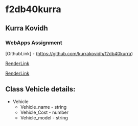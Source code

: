 # f2db40kurra
## Kurra Kovidh
### WebApps Assignment

[GithubLink] - (https://github.com/kurrakovidh/f2db40kurra)

[RenderLink](https://f2db40kurra.onrender.com)

[RenderLink](https://dashboard.render.com/web/srv-cdij136n6mphbriger1g/deploys/dep-cdm4gdpgp3jnjafhk630)

## Class Vehicle details:
* Vehicle
    * Vehicle_name - string
    * Vehicle_Cost - number
    * Vehicle_model - string